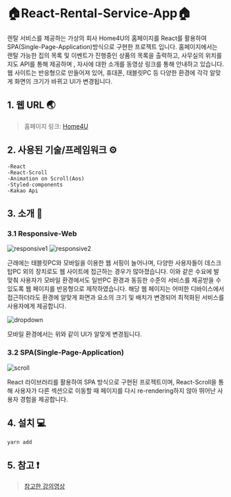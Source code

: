 # 🏠React-Rental-Service-App🏠
렌탈 서비스를 제공하는 가상의 회사 Home4U의 홈페이지를 React를 활용하여 SPA(Single-Page-Application)방식으로 구현한 프로젝트 입니다. 홈페이지에서는 렌탈 가능한 집의 목록 및 이벤트가 진행중인 상품의 목록을 출력하고, 사무실의 위치를 지도 API를 통해 제공하며 , 자사에 대한 소개를 동영상 링크를 통해 안내하고 있습니다. 웹 사이트는 반응형으로 만들어져 있어, 휴대폰, 태블릿PC 등 다양한 환경에 각각 알맞게 화면의 크기가 바뀌고 UI가 변경됩니다.

## 1. 웹 URL 🌏

> 홈페이지 링크: [Home4U](https://sudo-terry.github.io/React-Rental-Service-App/)

## 2. 사용된 기술/프레임워크 ⚙

    -React
    -React-Scroll
    -Animation on Scroll(Aos)
    -Styled-components
    -Kakao Api

## 3. 소개 📑
 ### 3.1 Responsive-Web
 ![responsive1](https://user-images.githubusercontent.com/76080411/120591678-86674800-c477-11eb-8563-66f4b4f1981c.gif)
 ![responsive2](https://user-images.githubusercontent.com/76080411/120591739-a0088f80-c477-11eb-852f-79e88d0e007d.gif)
 
 근래에는 태블릿PC와 모바일을 이용한 웹 서핑이 늘어나며, 다양한 사용자들이 데스크탑PC 외의 장치로도 웹 사이트에 접근하는 경우가 많아졌습니다. 이와 같은 수요에 발맞춰
 사용자가 모바일 환경에서도 일반PC 환경과 동등한 수준의 서비스를 제공받을 수 있도록 웹 페이지를 반응형으로 제작하였습니다. 해당 웹 페이지는 어떠한 디바이스에서 접근하더라도
 환경에 알맞게 화면과 요소의 크기 및 배치가 변경되어 최적화된 서비스를 사용자에게 제공합니다.
 
 ![dropdown](https://user-images.githubusercontent.com/76080411/120597897-95062d00-c480-11eb-91d2-7cd2a8f09009.gif)
 
 모바일 환경에서는 위와 같이 UI가 알맞게 변경됩니다.
 
 ### 3.2 SPA(Single-Page-Application)
 ![scroll](https://user-images.githubusercontent.com/76080411/120598162-e7dfe480-c480-11eb-8e8a-1d2048d9b212.gif)
  
  React 라이브러리를 활용하여 SPA 방식으로 구현된 프로젝트이며, React-Scroll을 통해 사용자가 다른 섹션으로 이동할 때 페이지를 다시 re-rendering하지 않아 뛰어난 사용자 경험을
  제공합니다.
 
## 4. 설치 💻

    yarn add

## 5. 참고 ❗

> [참고한 강의영상](https://www.youtube.com/watch?v=sKs9FiAHSN4&list=LL&index=6&t=4590s)
